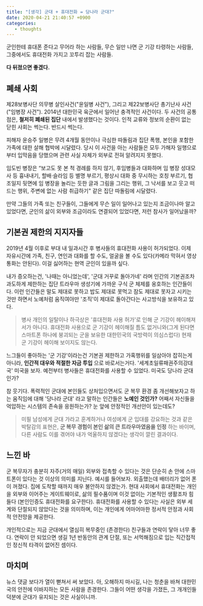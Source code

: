 ```yaml
---
title: "[생각] 군대 + 휴대전화 = 당나라 군대?"
date: 2020-04-21 21:40:57 +0900
categories:
   - thoughts
---
```


군인한테 휴대폰 준다고 무어라 하는 사람들, 무슨 일만 나면 군 기강 타령하는 사람들, 그중에서도 휴대전화 가지고 꼬투리 잡는 사람들.

**다 뒤졌으면 좋겠다.**

## 폐쇄 사회

제28보병사단 의무병 살인사건("윤일병 사건"), 그리고 제22보병사단 총기난사 사건("임병장 사건"). 2014년 대한민국 육군에서 일어난 충격적인 사건이다. 두 사건의 공통점은, **철저히 폐쇄된 집단** 내에서 발생했다는 것이다. 인적 교류와 정보의 순환이 없는 닫힌 사회는 썩는다. 반드시 썩는다.

피해자 윤승주 일병은 무려 4개월 동안이나 극심한 따돌림과 집단 폭행, 본인을 포함한 가족에 대한 살해 협박에 시달렸다. 당시 이 사건을 아는 사람들은 모두 가해자 일행으로부터 입막음을 당했으며 관련 사실 자체가 외부로 전혀 알려지지 못했다.

임도빈 병장은 “보고도 못 본 척 경례를 하지 않기, 후임병들과 대화하며 임 병장 성대모사 등 흉내내기, 할배·슬라임 등 별명 부르기, 평상시 대화 중 무시하는 호칭 부르기, 협조일지 뒷면에 임 병장을 놀리는 듯한 글과 그림을 그리는 행위, 그 낙서를 보고 웃고 떠드는 행위, 주변에 없는 사람 취급하기" 같은 집단 따돌림에 시달렸다.

만약 그들의 가족 또는 친구들이, 그들에게 무슨 일이 일어나고 있는지 조금이나마 알고 있었다면, 군인의 삶이 외부와 조금이라도 연결되어 있었다면, 저런 참사가 일어났을까?

## 기본권 제한의 지지자들

2019년 4월 이후로 부대 내 일과시간 후 병사들의 휴대전화 사용이 허가되었다. 이제 자유시간에 가족, 친구, 연인과 대화를 할 수도, 얼굴을 볼 수도 있다(카메라 막혀서 영상통화는 안된다). 이걸 싫어하는 현역 군인이 있을까 싶다.

내가 증오하는건, '나때는 아니었는데', '군대 거꾸로 돌아가네' 라며 인간의 기본권조차 과도하게 제한하는 집단 트라우마 생성기에 가까운 구식 군 체제를 옹호하는 인간들이다. 이런 인간들은 말도 제대로 못하고 밥도 제대로 못먹고 잠도 제대로 못자고 시키는 것만 하면서 노예처럼 움직여야만 '조직'이 제대로 돌아간다는 사고방식을 보유하고 있다.

> 병사 개인의 일탈이나 하극상은 '휴대전화 사용 허가'로 인해 군 기강이 헤이해져서가 아니다. 휴대전화 사용으로 군 기강이 헤이해질 틈도 없거니와(그게 된다면 스마트폰 하나에 붕괴되는 군을 보유한 대한민국의 국방력이 의심스럽다) 현재 군 기강이 헤이해 보이지도 않는다.

느그들이 좋아하는 '군 기강'이라는건 기본권 제한하고 가혹행위를 일삼아야 잡히는게 아니라, **인간적 대우와 적절한 자금 투입** 으로 바로서는거다. '세계초일류패권주의강대국' 미국을 보자. 예전부터 병사들은 휴대전화를 사용할 수 있었다. 미국도 당나라 군대인가?

참 웃기다. 폭력적인 군대에 본인들도 상처입으면서도 군 복무 환경 좀 개선해보자고 하는 움직임에 대해 '당나라 군대' 라고 말하는 인간들은 **노예인 것인가?** 어째서 자신들을 억압하는 시스템의 존속을 응원하는가? 눈 앞에 안정적인 개선안이 있는데도?

> 미필 남성에게 군대 가라고 훈계하거나 여성에게 군 입대를 강요하는 것과 같은 박탈감의 표현은, **군 복무 경험이 본인 삶의 큰 트라우마였음을 인정** 하는 바이며, 다른 사람도 이를 겪어야 내가 억울하지 않겠다는 생각이 깔린 결과이다.

## 느낀 바

군 복무자가 충분히 자주(거의 매일) 외부와 접촉할 수 있다는 것은 단순히 손 안에 스마트폰이 있다는 것 이상의 의미를 지닌다. 예시를 들어보자. 외출했는데 배터리가 없어 폰이 꺼졌다. 집에 도착할 때까지 매우 불안하지 않겠는가. 현대 사회에서 휴대전화는 개인을 외부와 이어주는 게이트웨이로, 삶의 필수품이며 이것 없이는 기본적인 생활조차 힘들다 (본인인증도 휴대전화를 요구한다). 휴대전화를 사용할 수 있다는 사실은 외부 세계와 단절되지 않았다는 것을 의미하며, 이는 개인에게 어마어마한 정서적 안정과 사회적 안전망을 제공한다.

개인적으로는 지금 군대에서 열심히 복무중인 (존경한다) 친구들과 연락이 닿아 너무 좋다. 연락이 안 되었으면 생길 1년 반동안의 관계 단절, 또는 서먹해짐으로 입는 직간접적인 정신적 타격이 없어진 셈이다.

## 마치며

뉴스 댓글 보다가 열이 뻗쳐서 써 보았다. 아, 오해하지 마시길, 나는 청춘을 바쳐 대한민국의 안전에 이바지하는 모든 사람을 존경한다. 그들이 어떤 생각을 가졌든, 그 개개인들 덕분에 군대가 유지되는 것은 사실이니까.
